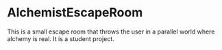 # AlchemistEscapeRoom
This is a small escape room that throws the user in a parallel world where alchemy is real. It is a student project.
